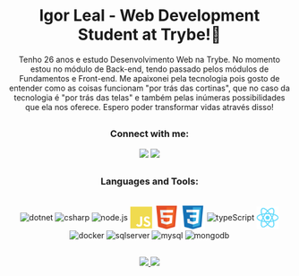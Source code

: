 <div align="center">
<h1>Igor Leal - Web Development Student at Trybe!🚀</h1>
</div>

 <div align="center">
<p>Tenho 26 anos e estudo Desenvolvimento Web na Trybe. No momento estou no módulo de Back-end, tendo passado pelos módulos de Fundamentos e Front-end.
Me apaixonei pela tecnologia pois gosto de entender como as coisas funcionam "por trás das cortinas", que no caso da tecnologia é "por trás das telas" e também pelas inúmeras possibilidades que ela nos oferece.
Espero poder transformar vidas através disso!
</p>
</div>
 
##

<div align="center">
  <h3>Connect with me:</h3>
  <a href = "mailto:igorhenriqueleal3@@gmail.com" target="_blank"><img src="https://img.shields.io/badge/Gmail-D14836?style=for-the-badge&logo=gmail&logoColor=white"></a>
  <a href="https://www.linkedin.com/in/igor-leal-606209136/" target="_blank"><img src="https://img.shields.io/badge/-LinkedIn-%230077B5?style=for-the-badge&logo=linkedin&logoColor=white" target="_blank"></a> 
</div>

##

<div align="center">
 <h3>Languages and Tools:</h3>
 <div style="display: inline_block"><br>
   <img align="center" alt="dotnet" height="45" width="45" margin="20px"
src="https://cdn.jsdelivr.net/gh/devicons/devicon/icons/dotnetcore/dotnetcore-original.svg">
   <img align="center" alt="csharp" height="45" width="45" margin="20px"
src="https://cdn.jsdelivr.net/gh/devicons/devicon/icons/csharp/csharp-original.svg">
   <img align="center" alt="node.js" height="45" width="45" margin="20px" src="https://cdn.jsdelivr.net/gh/devicons/devicon/icons/nodejs/nodejs-original.svg" />
   <img align="center" alt="javascript" height="40" width="40" margin="20px" src="https://raw.githubusercontent.com/devicons/devicon/master/icons/javascript/javascript-plain.svg">
   <img align="center" alt="html" height="43" width="43" margin="20px" src="https://raw.githubusercontent.com/devicons/devicon/master/icons/html5/html5-original.svg">
   <img align="center" alt="css" height="43" width="43" margin="20px" src="https://raw.githubusercontent.com/devicons/devicon/master/icons/css3/css3-original.svg">
   <img align="center" alt="typeScript" height="40" width="40" margin="20px" src="https://cdn.jsdelivr.net/gh/devicons/devicon/icons/typescript/typescript-original.svg" />
   <img align="center" alt="react" height="40" width="40" margin="20px" src="https://raw.githubusercontent.com/devicons/devicon/master/icons/react/react-original.svg">
   <img align="center" alt="docker" height="50" width="50" margin="20px" src="https://cdn.jsdelivr.net/gh/devicons/devicon/icons/docker/docker-original-wordmark.svg" />
   <img align="center" alt="sqlserver" height="50" width="50" margin="20px" src="https://cdn.jsdelivr.net/gh/devicons/devicon/icons/microsoftsqlserver/microsoftsqlserver-plain-wordmark.svg" />
   <img align="center" alt="mysql" height="40" width="40" margin="20px" src="https://cdn.jsdelivr.net/gh/devicons/devicon/icons/mysql/mysql-original.svg" />
   <img align="center" alt="mongodb" height="45" width="45" margin="20px" src="https://cdn.jsdelivr.net/gh/devicons/devicon/icons/mongodb/mongodb-original.svg" />
</div>
          
          
</div>
          

##

<div align="center">
  <a href="https://github.com/IgorHLeal">
  <img height="180em" src="https://github-readme-stats.vercel.app/api?username=IgorHLeal&show_icons=true&theme=dark&include_all_commits=true&count_private=true"/>
  <img height="180em" src="https://github-readme-stats.vercel.app/api/top-langs/?username=IgorHLeal&layout=compact&langs_count=7&theme=dark"/>
</div>

  
